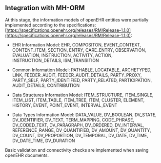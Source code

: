 ## Integration with MH-ORM

At this stage, the information models of openEHR entities were partially implemented according to the specifications: [https://specifications.openehr.org/releases/RM/Release-1.1.0](https://specifications.openehr.org/releases/RM/Release-1.1.0):

- EHR Information Model: EHR, COMPOSITON, EVENT\_CONTEXT, CONTENT\_ITEM, SECTION, ENTRY, CARE\_ENTRY, OBSERVATION, EVALUATION, INSTRUCTION, ACTIVITY, ACTION, INSTRUCTION_DETAILS, ISM\_TRANSITION

- Common Information Model: PATHABLE, LOCATABLE, ARCHETYPED, LINK, FEEDER\_AUDIT, FEEDER\_AUDIT\_DETAILS, PARTY\_PROXY, PARTY\_SELF, PARTY\_IDENTIFIED, PARTY\_RELATED, PARTICIPATION, AUDIT\_DETAILS, CONTRIBUTION

- Data Structures Information Model: ITEM\_STRUCTURE, ITEM_SINGLE, ITEM\_LIST, ITEM\_TABLE, ITEM\_TREE, ITEM, CLUSTER, ELEMENT, HISTORY, EVENT, POINT\_EVENT, INTERVAL\_EVENT

- Data Types Information Model: DATA\_VALUE, DV\_BOOLEAN, DV\_STATE, DV\_IDENTIFIER, DV\_TEXT, TERM\_MAPPING, CODE\_PHRASE, DV\_CODED\_TEXT, DV\_PARAGRAPH, DV\_ORDERED, DV\_INTERVAL, REFERENCE\_RANGE, DV\_QUANTIFIED, DV\_AMOUNT, DV\_QUANTITY, DV\_COUNT, DV\_PROPORTION, DV\_TEMPORAL, DV\_DATE, DV\_TIME, DV\_DATE\_TIME, DV\_DURATION

Basic validation and connectivity checks are implemented when saving openEHR documents.
